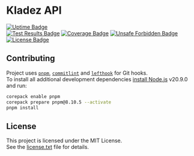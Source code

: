# Kladez API

[![Uptime Badge][uptime-badge]][uptime-badge]
\
[![Test Results Badge][tests-badge]][tests-url]
[![Coverage Badge][coverage-badge]][coverage-url]
[![Unsafe Forbidden Badge][unsafe-forbidden-badge]][unsafe-forbidden-url]
\
[![License Badge][license-badge]](license.txt)

## Contributing

Project uses [`pnpm`][pnpm], [`commitlint`][commitlint] and [`lefthook`][lefthook] for Git hooks.\
To install all additional development dependencies [install Node.js][install-nodejs] v20.9.0 and run:
```sh
corepack enable pnpm
corepack prepare pnpm@8.10.5 --activate
pnpm install
```

## License

This project is licensed under the MIT License.\
See the [license.txt](license.txt) file for details.


[uptime-badge]: https://img.shields.io/uptimerobot/ratio/m795031693-ba4eb19f16952b0092e4f7e6

[tests-badge]: https://github.com/kladez/api/workflows/tests/badge.svg
[tests-url]: https://dev.azure.com/kladez/OpenSource/_build/latest?definitionId=98&view=ms.vss-test-web.build-test-results-tab

[coverage-badge]: https://img.shields.io/azure-devops/coverage/kladez/api/main
[coverage-url]: https://codecov.io/gh/kladez/api

[unsafe-forbidden-badge]: https://img.shields.io/badge/unsafe-forbidden-success
[unsafe-forbidden-url]: https://github.com/rust-secure-code/safety-dance

[license-badge]: https://img.shields.io/github/license/kladez/api

[commitlint]: https://commitlint.js.org
[lefthook]: https://github.com/evilmartians/lefthook
[pnpm]: https://pnpm.io
[install-nodejs]: https://nodejs.org/en/learn/getting-started/how-to-install-nodejs
